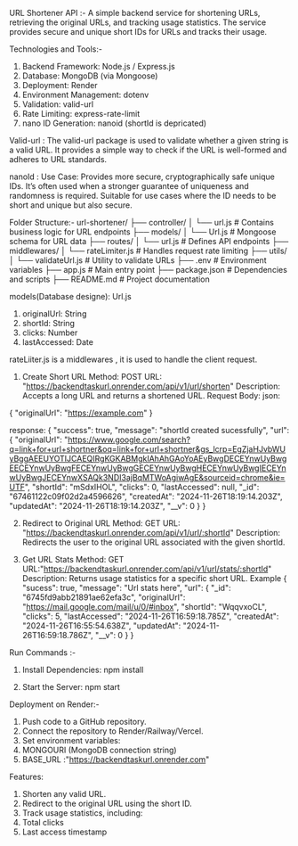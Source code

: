 URL Shortener API :-
A simple backend service for shortening URLs, retrieving the original URLs, and tracking usage statistics. The service provides secure and unique short IDs for URLs and tracks their usage.

Technologies and Tools:-

1. Backend Framework: Node.js / Express.js
2. Database: MongoDB (via Mongoose)
3. Deployment: Render
4. Environment Management: dotenv
5. Validation: valid-url
6. Rate Limiting: express-rate-limit
7. nano ID Generation: nanoid (shortId is depricated)

Valid-url : The valid-url package is used to validate whether a given string is a valid URL. It provides a simple way to check if the URL is well-formed and adheres to URL standards.

nanoId : Use Case: Provides more secure, cryptographically safe unique IDs. It’s often used when a stronger guarantee of uniqueness and randomness is required. Suitable for use cases where the ID needs to be short and unique but also secure.

Folder Structure:-
url-shortener/
├── controller/
│ └── url.js # Contains business logic for URL endpoints
├── models/
│ └── Url.js # Mongoose schema for URL data
├── routes/
│ └── url.js # Defines API endpoints
├── middlewares/
│ └── rateLimiter.js # Handles request rate limiting
├── utils/
│ └── validateUrl.js # Utility to validate URLs
├── .env # Environment variables
├── app.js # Main entry point
├── package.json # Dependencies and scripts
├── README.md # Project documentation

models(Database designe):
Url.js

1.  originalUrl: String
2.  shortId: String
3.  clicks: Number
4.  lastAccessed: Date

rateLiiter.js is a middlewares , it is used to handle the client request.

1. Create Short URL
   Method: POST
   URL: "https://backendtaskurl.onrender.com/api/v1/url/shorten"
   Description: Accepts a long URL and returns a shortened URL.
   Request Body:
   json:

{
"originalUrl": "https://example.com"
}

response:
{
"success": true,
"message": "shortId created sucessfully",
"url": {
"originalUrl": "https://www.google.com/search?q=link+for+url+shortner&oq=link+for+url+shortner&gs_lcrp=EgZjaHJvbWUyBggAEEUYOTIJCAEQIRgKGKABMgkIAhAhGAoYoAEyBwgDECEYnwUyBwgEECEYnwUyBwgFECEYnwUyBwgGECEYnwUyBwgHECEYnwUyBwgIECEYnwUyBwgJECEYnwXSAQk3NDI3ajBqMTWoAgiwAgE&sourceid=chrome&ie=UTF",
"shortId": "mSdxIHOL",
"clicks": 0,
"lastAccessed": null,
"\_id": "67461122c09f02d2a4596626",
"createdAt": "2024-11-26T18:19:14.203Z",
"updatedAt": "2024-11-26T18:19:14.203Z",
"\_\_v": 0
}
}

2. Redirect to Original URL
   Method: GET
   URL: "https://backendtaskurl.onrender.com/api/v1/url/:shortId"
   Description: Redirects the user to the original URL associated with the given shortId.

3. Get URL Stats
   Method: GET
   URL:"https://backendtaskurl.onrender.com/api/v1/url/stats/:shortId"
   Description: Returns usage statistics for a specific short URL.
   Example
   {
   "sucess": true,
   "message": "Url stats here",
   "url": {
   "\_id": "6745fd9abb21891ae62efa3c",
   "originalUrl": "https://mail.google.com/mail/u/0/#inbox",
   "shortId": "WqqvxoCL",
   "clicks": 5,
   "lastAccessed": "2024-11-26T16:59:18.785Z",
   "createdAt": "2024-11-26T16:55:54.638Z",
   "updatedAt": "2024-11-26T16:59:18.786Z",
   "\_\_v": 0
   }
   }

Run Commands :-

1. Install Dependencies:
   npm install

2. Start the Server:
   npm start

Deployment on Render:-

1. Push code to a GitHub repository.
2. Connect the repository to Render/Railway/Vercel.
3. Set environment variables:
4. MONGOURI (MongoDB connection string)
5. BASE_URL :"https://backendtaskurl.onrender.com"

Features:

1. Shorten any valid URL.
2. Redirect to the original URL using the short ID.
3. Track usage statistics, including:
4. Total clicks
5. Last access timestamp

